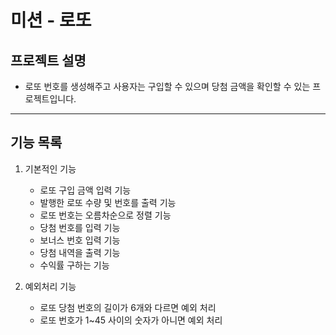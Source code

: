 # 미션 - 로또 
## 프로젝트 설명
- 로또 번호를 생성해주고 사용자는 구입할 수 있으며 당첨 금액을 확인할 수 있는 프로젝트입니다.

---

## 기능 목록 

1) 기본적인 기능
   - 로또 구입 금액 입력 기능
   - 발행한 로또 수량 및 번호를 출력 기능
   - 로또 번호는 오름차순으로 정렬 기능
   - 당첨 번호를 입력 기능
   - 보너스 번호 입력 기능
   - 당첨 내역을 출력 기능
   - 수익률 구하는 기능


2) 예외처리 기능
    - 로또 당첨 번호의 길이가 6개와 다르면 예외 처리
    - 로또 번호가 1~45 사이의 숫자가 아니면 예외 처리